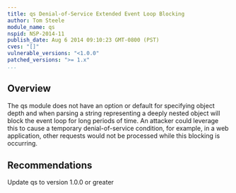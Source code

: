 ```yaml
---
title: qs Denial-of-Service Extended Event Loop Blocking
author: Tom Steele
module_name: qs
nspid: NSP-2014-11
publish_date: Aug 6 2014 09:10:23 GMT-0800 (PST) 
cves: "[]"
vulnerable_versions: "<1.0.0"
patched_versions: ">= 1.x"
...
```


## Overview
The qs module does not have an option or default for specifying object depth and when parsing a string representing a deeply nested object will block the event loop for long periods of time. An attacker could leverage this to cause a temporary denial-of-service condition, for example, in a web application, other requests would not be processed while this blocking is occurring.

## Recommendations
Update qs to version 1.0.0 or greater
